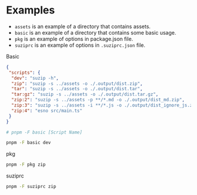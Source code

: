 # Examples

+ `assets` is an example of a directory that contains assets.
+ `basic` is an example of a directory that contains some basic usage.
+ `pkg` is an example of options in package.json file.
+ `suziprc` is an example of options in `.suziprc.json` file.

Basic

```json
{
 "scripts": {
  "dev": "suzip -h",
  "zip": "suzip -s ../assets -o ./.output/dist.zip",
  "tar": "suzip -s ../assets -o ./.output/dist.tar",
  "tar:gz": "suzip -s ../assets -o ./.output/dist.tar.gz",
  "zip:2": "suzip -s ../assets -p **/*.md -o ./.output/dist_md.zip",
  "zip:3": "suzip -s ../assets -i **/*.js -o ./.output/dist_ignore_js.zip",
  "zip:4": "esno src/main.ts"
 }
}
```

```bash
# pnpm -F basic [Script Name]

pnpm -F basic dev
```

pkg

```bash
pnpm -F pkg zip
```

suziprc

```bash
pnpm -F suziprc zip
```
